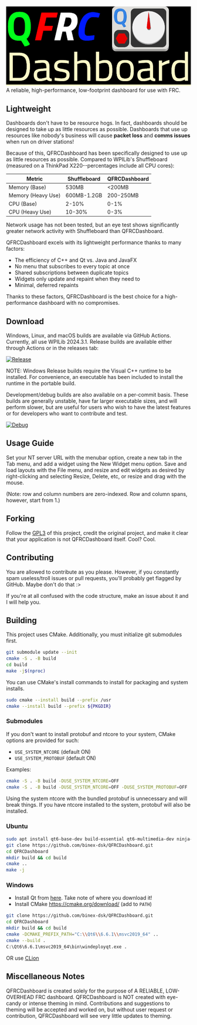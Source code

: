 ![QFRCDashboard](QFRCDashboard-display.png "QFRCDashboard")
A reliable, high-performance, low-footprint dashboard for use with FRC.

## Lightweight
Dashboards don't have to be resource hogs. In fact, dashboards should be designed to take up as little resources as possible. Dashboards that use up resources like nobody's business will cause **packet loss** and **comms issues** when run on driver stations!

Because of this, QFRCDashboard has been specifically designed to use up as little resources as possible. Compared to WPILib's Shuffleboard (measured on a ThinkPad X220--percentages include all CPU cores):

| Metric            | Shuffleboard  | QFRCDashboard |
| ----------------- | ------------- | ------------- |
| Memory (Base)     | 530MB         | <200MB        |
| Memory (Heavy Use)| 600MB-1.2GB   | 200-250MB     |
| CPU (Base)        | 2-10%         | 0-1%          |
| CPU (Heavy Use)   | 10-30%        | 0-3%          |

Network usage has not been tested, but an eye test shows significantly greater network activity with Shuffleboard than QFRCDashboard.

QFRCDashboard excels with its lightweight performance thanks to many factors:
- The efficiency of C++ and Qt vs. Java and JavaFX
- No menu that subscribes to every topic at once
- Shared subscriptions between duplicate topics
- Widgets only update and repaint when they need to
- Minimal, deferred repaints

Thanks to these factors, QFRCDashboard is the best choice for a high-performance dashboard with no compromises.

## Download
Windows, Linux, and macOS builds are available via GitHub Actions. Currently, all use WPILib 2024.3.1. Release builds are available either through Actions or in the releases tab:

[![Release](https://github.com/binex-dsk/QFRCDashboard/actions/workflows/trigger_release.yml/badge.svg)](https://github.com/binex-dsk/QFRCDashboard/actions/workflows/trigger_release.yml)

NOTE: Windows Release builds require the Visual C++ runtime to be installed. For convenience, an executable has been included to install the runtime in the portable build.

Development/debug builds are also available on a per-commit basis. These builds are generally unstable, have far larger executable sizes, and will perform slower, but are useful for users who wish to have the latest features or for developers who want to contribute and test.

[![Debug](https://github.com/binex-dsk/QFRCDashboard/actions/workflows/trigger_builds.yml/badge.svg)](https://github.com/binex-dsk/QFRCDashboard/actions/workflows/trigger_builds.yml)

## Usage Guide
Set your NT server URL with the menubar option, create a new tab in the Tab menu, and add a widget using the New Widget menu option. Save and load layouts with the File menu, and resize and edit widgets as desired by right-clicking and selecting Resize, Delete, etc, or resize and drag with the mouse.

(Note: row and column numbers are zero-indexed. Row and column spans, however, start from 1.)

## Forking
Follow the [GPL3](LICENSE) of this project, credit the original project, and make it clear that your application is not QFRCDashboard itself. Cool? Cool.

## Contributing
You are allowed to contribute as you please. However, if you constantly spam useless/troll issues or pull requests, you'll probably get flagged by GitHub. Maybe don't do that :>

If you're at all confused with the code structure, make an issue about it and I will help you.

## Building
This project uses CMake. Additionally, you must initialize git submodules first.

```bash
git submodule update --init
cmake -S . -B build
cd build
make -j$(nproc)
```

You can use CMake's install commands to install for packaging and system installs.

```bash
sudo cmake --install build --prefix /usr
cmake --install build --prefix ${PKGDIR}
```

### Submodules
If you don't want to install protobuf and ntcore to your system, CMake options are provided for such:

- `USE_SYSTEM_NTCORE` (default ON)
- `USE_SYSTEM_PROTOBUF` (default ON)

Examples:

```bash
cmake -S . -B build -DUSE_SYSTEM_NTCORE=OFF
cmake -S . -B build -DUSE_SYSTEM_NTCORE=OFF -DUSE_SYSTEM_PROTOBUF=OFF
```

Using the system ntcore with the bundled protobuf is unnecessary and will break things. If you have ntcore installed to the system, protobuf will also be installed.

### Ubuntu
```bash
sudo apt install qt6-base-dev build-essential qt6-multimedia-dev ninja-build
git clone https://github.com/binex-dsk/QFRCDashboard.git
cd QFRCDashboard
mkdir build && cd build
cmake ..
make -j
```

### Windows
- Install Qt from [here](https://www.qt.io/download-qt-installer-oss). Take note of where you download it!
- Install CMake https://cmake.org/download/ (add to `PATH`)
```bash
git clone https://github.com/binex-dsk/QFRCDashboard.git
cd QFRCDashboard
mkdir build && cd build
cmake -DCMAKE_PREFIX_PATH="C:\\Qt6\\6.6.1\\msvc2019_64" ..
cmake --build .
C:\Qt6\6.6.1\msvc2019_64\bin\windeployqt.exe .
```
OR use [CLion](https://www.jetbrains.com/clion/)

## Miscellaneous Notes
QFRCDashboard is created solely for the purpose of A RELIABLE, LOW-OVERHEAD FRC dashboard. QFRCDashboard is NOT created with eye-candy or intense theming in mind. Contributions and suggestions to theming will be accepted and worked on, but without user request or contribution, QFRCDashboard will see very little updates to theming.
